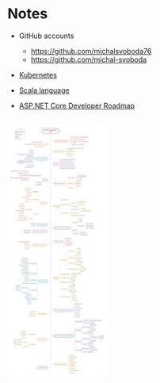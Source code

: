 # Notes

- GitHub accounts
  - https://github.com/michalsvoboda76
  - https://github.com/michal-svoboda  

- [Kubernetes](K8s.md)

- [Scala language](https://github.com/michalsvoboda76/scala/blob/master/readme.md)

- [ASP.NET Core Developer Roadmap](https://github.com/MoienTajik/AspNetCore-Developer-Roadmap)
<br/>  
<img src="https://github.com/MoienTajik/AspNetCore-Developer-Roadmap/raw/master/aspnetcore-developer-roadmap.png" width="200"  />


